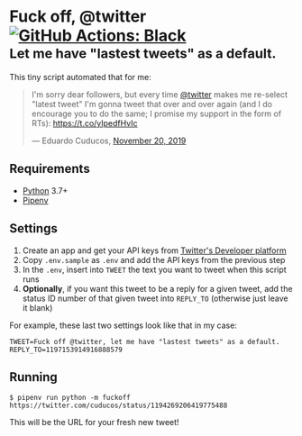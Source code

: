 # Fuck off, @twitter [![GitHub Actions: Black](https://github.com/cuducos/fuckoff-twitter/workflows/Black/badge.svg)]()<br><small>Let me have "lastest tweets" as a default.</small>

This tiny script automated that for me:

> I&#39;m sorry dear followers, but every time [@twitter](https://twitter.com/twitter) makes me re-select &quot;latest tweet&quot; I&#39;m gonna tweet that over and over again (and I do encourage you to do the same; I promise my support in the form of RTs): https://t.co/yIpedfHvIc
>
> &mdash; Eduardo Cuducos, [November 20, 2019](https://twitter.com/cuducos/status/1197153914916888579)

## Requirements

* [Python](https://python.org) 3.7+
* [Pipenv](https://pipenv.readthedocs.io)

## Settings

1. Create an app and get your API keys from [Twitter's Developer platform]([https://developer.twitter.com/](https://developer.twitter.com/))
2. Copy `.env.sample` as `.env` and add the API keys from the previous step
3. In the `.env`, insert into `TWEET` the text you want to tweet when this script runs
4. **Optionally**, if you want this tweet to be a reply for a given tweet, add the status ID number of that given tweet into `REPLY_TO` (otherwise just leave it blank)

For example, these last two settings look like that in my case:

```
TWEET=Fuck off @twitter, let me have "lastest tweets" as a default.
REPLY_TO=1197153914916888579
```

## Running

```console
$ pipenv run python -m fuckoff
https://twitter.com/cuducos/status/1194269206419775488
```

This will be the URL for your fresh new tweet!
